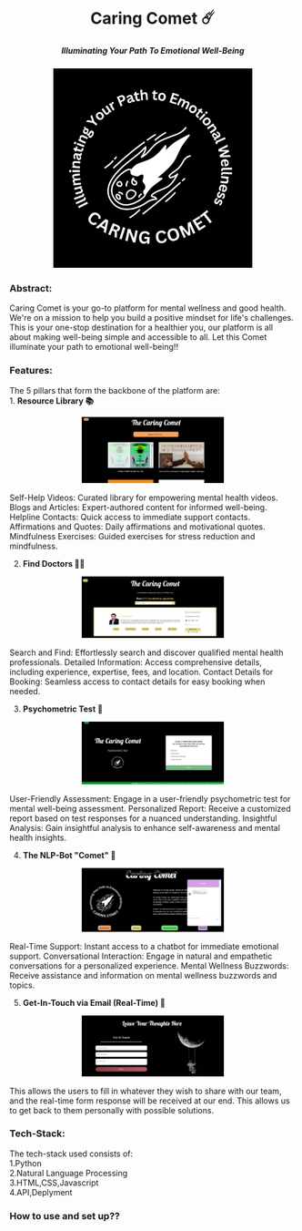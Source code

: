 <div align = "center">
    <h1><b>Caring Comet ☄️</b></h1>
    <h5>Illuminating Your Path To Emotional Well-Being</h5>
</div>
<p align="center">
  <img src= "./images/logo.png" alt="logo”" width="350"/>
</p>

<h3>Abstract:</h3>
Caring Comet is your go-to platform for mental wellness and good health. We're on a mission to help you build a positive mindset for life's challenges. This is your one-stop destination for a healthier you, our platform is all about making well-being simple and accessible to all. Let this Comet illuminate your path to emotional well-being!!

<h3>Features:</h3>
The 5 pillars that form the backbone of the platform are:<br>
1. <b>Resource Library 📚</b>
<p align="center">
  <img src= "./images/resourcesdemo.png" alt="resourcesdemo”" width="250"/>
</p>
Self-Help Videos:
Curated library for empowering mental health videos.
Blogs and Articles:
Expert-authored content for informed well-being.
Helpline Contacts:
Quick access to immediate support contacts.
Affirmations and Quotes:
Daily affirmations and motivational quotes.
Mindfulness Exercises:
Guided exercises for stress reduction and mindfulness.

2. <b>Find Doctors 👨‍⚕️</b>
<p align="center">
  <img src= "./images/doctorsdemo.png" alt="doctorsdemo”" width="250"/>
</p>
Search and Find:
Effortlessly search and discover qualified mental health professionals.
Detailed Information:
Access comprehensive details, including experience, expertise, fees, and location.
Contact Details for Booking:
Seamless access to contact details for easy booking when needed.

3. <b>Psychometric Test 📝</b>
<p align="center">
  <img src= "./images/pyschodemo.png" alt="pyschodemo”" width="250"/>
</p>
User-Friendly Assessment:
Engage in a user-friendly psychometric test for mental well-being assessment.
Personalized Report:
Receive a customized report based on test responses for a nuanced understanding.
Insightful Analysis:
Gain insightful analysis to enhance self-awareness and mental health insights.


4. <b>The NLP-Bot "Comet" 🤖</b>
<p align="center">
  <img src= "./images/botdemo.png" alt="botdemo”" width="250"/>
</p>
Real-Time Support:
Instant access to a chatbot for immediate emotional support.
Conversational Interaction:
Engage in natural and empathetic conversations for a personalized experience.
Mental Wellness Buzzwords:
Receive assistance and information on mental wellness buzzwords and topics.

5.  <b>Get-In-Touch via Email (Real-Time) 📧</b>
<p align="center">
  <img src= "./images/getindemo.png" alt="getindemo”" width="250"/>
</p>
This allows the users to fill in whatever they wish to share with our team, and the real-time form response will be received at our end. This allows us to get back to them personally with possible solutions.

<h3>Tech-Stack:</h3>
The tech-stack used consists of:<br>
1.Python<br>
2.Natural Language Processing<br>
3.HTML,CSS,Javascript<br>
4.API,Deplyment<br>

<h3>How to use and set up??</h3>

